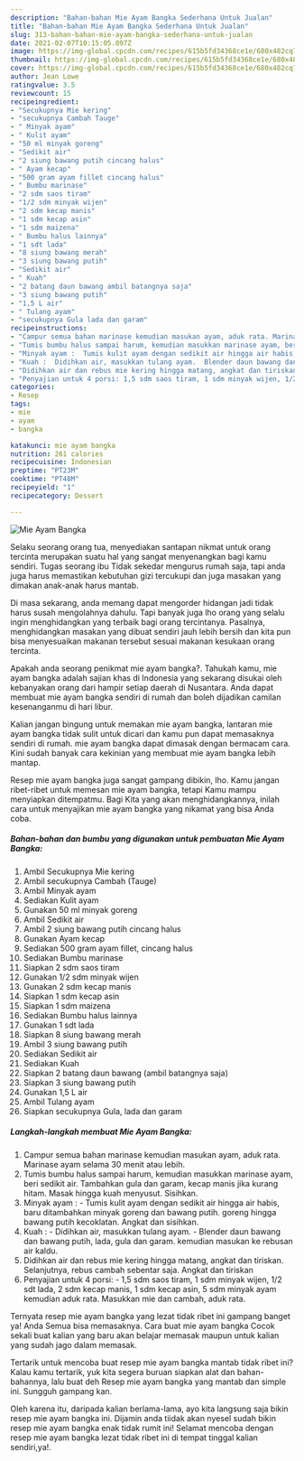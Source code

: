 ```yaml
---
description: "Bahan-bahan Mie Ayam Bangka Sederhana Untuk Jualan"
title: "Bahan-bahan Mie Ayam Bangka Sederhana Untuk Jualan"
slug: 313-bahan-bahan-mie-ayam-bangka-sederhana-untuk-jualan
date: 2021-02-07T10:15:05.897Z
image: https://img-global.cpcdn.com/recipes/615b5fd34368ce1e/680x482cq70/mie-ayam-bangka-foto-resep-utama.jpg
thumbnail: https://img-global.cpcdn.com/recipes/615b5fd34368ce1e/680x482cq70/mie-ayam-bangka-foto-resep-utama.jpg
cover: https://img-global.cpcdn.com/recipes/615b5fd34368ce1e/680x482cq70/mie-ayam-bangka-foto-resep-utama.jpg
author: Jean Lowe
ratingvalue: 3.5
reviewcount: 15
recipeingredient:
- "Secukupnya Mie kering"
- "secukupnya Cambah Tauge"
- " Minyak ayam"
- " Kulit ayam"
- "50 ml minyak goreng"
- "Sedikit air"
- "2 siung bawang putih cincang halus"
- " Ayam kecap"
- "500 gram ayam fillet cincang halus"
- " Bumbu marinase"
- "2 sdm saos tiram"
- "1/2 sdm minyak wijen"
- "2 sdm kecap manis"
- "1 sdm kecap asin"
- "1 sdm maizena"
- " Bumbu halus lainnya"
- "1 sdt lada"
- "8 siung bawang merah"
- "3 siung bawang putih"
- "Sedikit air"
- " Kuah"
- "2 batang daun bawang ambil batangnya saja"
- "3 siung bawang putih"
- "1,5 L air"
- " Tulang ayam"
- "secukupnya Gula lada dan garam"
recipeinstructions:
- "Campur semua bahan marinase kemudian masukan ayam, aduk rata. Marinase ayam selama 30 menit atau lebih."
- "Tumis bumbu halus sampai harum, kemudian masukkan marinase ayam, beri sedikit air. Tambahkan gula dan garam, kecap manis jika kurang hitam. Masak hingga kuah menyusut. Sisihkan."
- "Minyak ayam :  Tumis kulit ayam dengan sedikit air hingga air habis, baru ditambahkan minyak goreng dan bawang putih. goreng hingga bawang putih kecoklatan. Angkat dan sisihkan."
- "Kuah :  Didihkan air, masukkan tulang ayam.  Blender daun bawang dan bawang putih, lada, gula dan garam. kemudian masukan ke rebusan air kaldu."
- "Didihkan air dan rebus mie kering hingga matang, angkat dan tiriskan. Selanjutnya, rebus cambah sebentar saja. Angkat dan tiriskan"
- "Penyajian untuk 4 porsi: 1,5 sdm saos tiram, 1 sdm minyak wijen, 1/2 sdt lada, 2 sdm kecap manis, 1 sdm kecap asin, 5 sdm minyak ayam kemudian aduk rata. Masukkan mie dan cambah, aduk rata."
categories:
- Resep
tags:
- mie
- ayam
- bangka

katakunci: mie ayam bangka 
nutrition: 261 calories
recipecuisine: Indonesian
preptime: "PT23M"
cooktime: "PT48M"
recipeyield: "1"
recipecategory: Dessert

---
```



![Mie Ayam Bangka](https://img-global.cpcdn.com/recipes/615b5fd34368ce1e/680x482cq70/mie-ayam-bangka-foto-resep-utama.jpg)

Selaku seorang orang tua, menyediakan santapan nikmat untuk orang tercinta merupakan suatu hal yang sangat menyenangkan bagi kamu sendiri. Tugas seorang ibu Tidak sekedar mengurus rumah saja, tapi anda juga harus memastikan kebutuhan gizi tercukupi dan juga masakan yang dimakan anak-anak harus mantab.

Di masa  sekarang, anda memang dapat mengorder hidangan jadi tidak harus susah mengolahnya dahulu. Tapi banyak juga lho orang yang selalu ingin menghidangkan yang terbaik bagi orang tercintanya. Pasalnya, menghidangkan masakan yang dibuat sendiri jauh lebih bersih dan kita pun bisa menyesuaikan makanan tersebut sesuai makanan kesukaan orang tercinta. 



Apakah anda seorang penikmat mie ayam bangka?. Tahukah kamu, mie ayam bangka adalah sajian khas di Indonesia yang sekarang disukai oleh kebanyakan orang dari hampir setiap daerah di Nusantara. Anda dapat membuat mie ayam bangka sendiri di rumah dan boleh dijadikan camilan kesenanganmu di hari libur.

Kalian jangan bingung untuk memakan mie ayam bangka, lantaran mie ayam bangka tidak sulit untuk dicari dan kamu pun dapat memasaknya sendiri di rumah. mie ayam bangka dapat dimasak dengan bermacam cara. Kini sudah banyak cara kekinian yang membuat mie ayam bangka lebih mantap.

Resep mie ayam bangka juga sangat gampang dibikin, lho. Kamu jangan ribet-ribet untuk memesan mie ayam bangka, tetapi Kamu mampu menyiapkan ditempatmu. Bagi Kita yang akan menghidangkannya, inilah cara untuk menyajikan mie ayam bangka yang nikamat yang bisa Anda coba.

<!--inarticleads1-->

##### Bahan-bahan dan bumbu yang digunakan untuk pembuatan Mie Ayam Bangka:

1. Ambil Secukupnya Mie kering
1. Ambil secukupnya Cambah (Tauge)
1. Ambil  Minyak ayam
1. Sediakan  Kulit ayam
1. Gunakan 50 ml minyak goreng
1. Ambil Sedikit air
1. Ambil 2 siung bawang putih cincang halus
1. Gunakan  Ayam kecap
1. Sediakan 500 gram ayam fillet, cincang halus
1. Sediakan  Bumbu marinase
1. Siapkan 2 sdm saos tiram
1. Gunakan 1/2 sdm minyak wijen
1. Gunakan 2 sdm kecap manis
1. Siapkan 1 sdm kecap asin
1. Siapkan 1 sdm maizena
1. Sediakan  Bumbu halus lainnya
1. Gunakan 1 sdt lada
1. Siapkan 8 siung bawang merah
1. Ambil 3 siung bawang putih
1. Sediakan Sedikit air
1. Sediakan  Kuah
1. Siapkan 2 batang daun bawang (ambil batangnya saja)
1. Siapkan 3 siung bawang putih
1. Gunakan 1,5 L air
1. Ambil  Tulang ayam
1. Siapkan secukupnya Gula, lada dan garam




<!--inarticleads2-->

##### Langkah-langkah membuat Mie Ayam Bangka:

1. Campur semua bahan marinase kemudian masukan ayam, aduk rata. Marinase ayam selama 30 menit atau lebih.
1. Tumis bumbu halus sampai harum, kemudian masukkan marinase ayam, beri sedikit air. Tambahkan gula dan garam, kecap manis jika kurang hitam. Masak hingga kuah menyusut. Sisihkan.
1. Minyak ayam :  - Tumis kulit ayam dengan sedikit air hingga air habis, baru ditambahkan minyak goreng dan bawang putih. goreng hingga bawang putih kecoklatan. Angkat dan sisihkan.
1. Kuah :  - Didihkan air, masukkan tulang ayam. -  Blender daun bawang dan bawang putih, lada, gula dan garam. kemudian masukan ke rebusan air kaldu.
1. Didihkan air dan rebus mie kering hingga matang, angkat dan tiriskan. Selanjutnya, rebus cambah sebentar saja. Angkat dan tiriskan
1. Penyajian untuk 4 porsi: - 1,5 sdm saos tiram, 1 sdm minyak wijen, 1/2 sdt lada, 2 sdm kecap manis, 1 sdm kecap asin, 5 sdm minyak ayam kemudian aduk rata. Masukkan mie dan cambah, aduk rata.




Ternyata resep mie ayam bangka yang lezat tidak ribet ini gampang banget ya! Anda Semua bisa memasaknya. Cara buat mie ayam bangka Cocok sekali buat kalian yang baru akan belajar memasak maupun untuk kalian yang sudah jago dalam memasak.

Tertarik untuk mencoba buat resep mie ayam bangka mantab tidak ribet ini? Kalau kamu tertarik, yuk kita segera buruan siapkan alat dan bahan-bahannya, lalu buat deh Resep mie ayam bangka yang mantab dan simple ini. Sungguh gampang kan. 

Oleh karena itu, daripada kalian berlama-lama, ayo kita langsung saja bikin resep mie ayam bangka ini. Dijamin anda tiidak akan nyesel sudah bikin resep mie ayam bangka enak tidak rumit ini! Selamat mencoba dengan resep mie ayam bangka lezat tidak ribet ini di tempat tinggal kalian sendiri,ya!.

